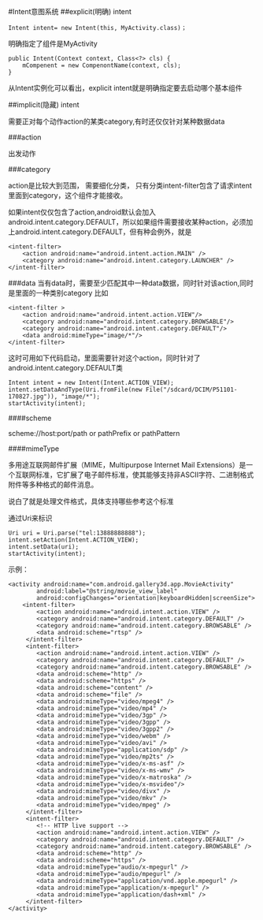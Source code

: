 #Intent意图系统
##explicit(明确) intent

	Intent intent= new Intent(this, MyActivity.class)； 

明确指定了组件是MyActivity

	public Intent(Context context, Class<?> cls) {
		mCompenent = new CompenontName(context, cls);
	}

从Intent实例化可以看出，explicit intent就是明确指定要去启动哪个基本组件

##implicit(隐藏) intent

需要正对每个动作action的某类category,有时还仅仅针对某种数据data

###action

出发动作

###category

action是比较大到范围， 需要细化分类， 只有分类intent-filter包含了请求intent里面到category，这个组件才能接收。

如果intent仅仅包含了action,android默认会加入android.intent.category.DEFAULT，所以如果组件需要接收某种action，必须加上android.intent.category.DEFAULT，但有种会例外，就是

	<intent-filter>  
        <action android:name="android.intent.action.MAIN" />  
        <category android:name="android.intent.category.LAUNCHER" />  
    </intent-filter> 

###data
当有data时，需要至少匹配其中一种data数据，同时针对该action,同时是里面的一种类别category
比如
    
    <intent-filter >
        <action android:name="android.intent.action.VIEW"/>
        <category android:name="android.intent.category.BROWSABLE"/>
        <category android:name="android.intent.category.DEFAULT"/>
        <data android:mimeType="image/*"/>
    </intent-filter>

这时可用如下代码启动，里面需要针对这个action，同时针对了android.intent.category.DEFAULT类

    Intent intent = new Intent(Intent.ACTION_VIEW);
    intent.setDataAndType(Uri.fromFile(new File("/sdcard/DCIM/P51101-170827.jpg")), "image/*");
    startActivity(intent);



####scheme

scheme://host:port/path or pathPrefix or pathPattern

####mimeType

多用途互联网邮件扩展（MIME，Multipurpose Internet Mail Extensions）是一个互联网标准，它扩展了电子邮件标准，使其能够支持非ASCII字符、二进制格式附件等多种格式的邮件消息。

说白了就是处理文件格式，具体支持哪些参考这个标准

通过Uri来标识

    Uri uri = Uri.parse("tel:13888888888");
    intent.setAction(Intent.ACTION_VIEW);
    intent.setData(uri);
    startActivity(intent);

示例：

    <activity android:name="com.android.gallery3d.app.MovieActivity"
            android:label="@string/movie_view_label"
            android:configChanges="orientation|keyboardHidden|screenSize">
        <intent-filter>
            <action android:name="android.intent.action.VIEW" />
            <category android:name="android.intent.category.DEFAULT" />
            <category android:name="android.intent.category.BROWSABLE" />
            <data android:scheme="rtsp" />
         </intent-filter>
         <intent-filter>
            <action android:name="android.intent.action.VIEW" />
            <category android:name="android.intent.category.DEFAULT" />
            <category android:name="android.intent.category.BROWSABLE" />
            <data android:scheme="http" />
            <data android:scheme="https" />
            <data android:scheme="content" />
            <data android:scheme="file" />
            <data android:mimeType="video/mpeg4" />
            <data android:mimeType="video/mp4" />
            <data android:mimeType="video/3gp" />
            <data android:mimeType="video/3gpp" />
            <data android:mimeType="video/3gpp2" />
            <data android:mimeType="video/webm" />
            <data android:mimeType="video/avi" />
            <data android:mimeType="application/sdp" />
            <data android:mimeType="video/mp2ts" />
            <data android:mimeType="video/x-ms-asf" />
            <data android:mimeType="video/x-ms-wmv" />
            <data android:mimeType="video/x-matroska" />
            <data android:mimeType="video/x-msvideo"/>
            <data android:mimeType="video/divx" />
            <data android:mimeType="video/mkv" />
            <data android:mimeType="video/mpeg" />
         </intent-filter>
         <intent-filter>
            <!-- HTTP live support -->
            <action android:name="android.intent.action.VIEW" />
            <category android:name="android.intent.category.DEFAULT" />
            <category android:name="android.intent.category.BROWSABLE" />
            <data android:scheme="http" />
            <data android:scheme="https" />
            <data android:mimeType="audio/x-mpegurl" />
            <data android:mimeType="audio/mpegurl" />
            <data android:mimeType="application/vnd.apple.mpegurl" />
            <data android:mimeType="application/x-mpegurl" />
            <data android:mimeType="application/dash+xml" />
         </intent-filter>
    </activity>